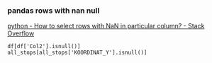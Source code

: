 ###  pandas rows with nan null


[python - How to select rows with NaN in particular column? - Stack Overflow](https://stackoverflow.com/questions/43831539/how-to-select-rows-with-nan-in-particular-column "python - How to select rows with NaN in particular column? - Stack Overflow")


 

```
df[df['Col2'].isnull()]
all_stops[all_stops['KOORDINAT_Y'].isnull()]

```
